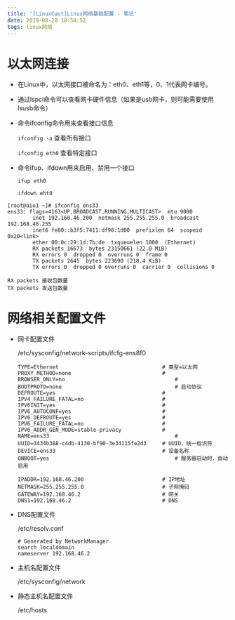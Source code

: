 ```yaml
---
title: '[LinuxCast]Linux网络基础配置 - 笔记'
date: 2019-08-28 10:54:52
tags: linux网络
---
```


# 以太网连接

- 在Linux中，以太网接口被命名为：eth0、eth1等，0、1代表网卡编号。

- 通过lspci命令可以查看网卡硬件信息（如果是usb网卡，则可能需要使用lsusb命令）

- 命令ifconfig命令用来查看接口信息

  `ifconfig -a`		 查看所有接口

  `ifconfig eth0`	查看特定接口

- 命令ifup、ifdown用来启用、禁用一个接口

  `ifup eth0`

  `ifdown eht0`

```
[root@aio1 ~]# ifconfig ens33
ens33: flags=4163<UP,BROADCAST,RUNNING,MULTICAST>  mtu 9000
        inet 192.168.46.200  netmask 255.255.255.0  broadcast 192.168.46.255
        inet6 fe80::b3f5:7411:df98:1d00  prefixlen 64  scopeid 0x20<link>
        ether 00:0c:29:1d:7b:de  txqueuelen 1000  (Ethernet)
        RX packets 16673  bytes 23150661 (22.0 MiB)
        RX errors 0  dropped 0  overruns 0  frame 0
        TX packets 2645  bytes 223690 (218.4 KiB)
        TX errors 0  dropped 0 overruns 0  carrier 0  collisions 0

RX packets 接收包数量
TX packets 发送包数量
```

# 网络相关配置文件

- 网卡配置文件

  /etc/sysconfig/network-scripts/ifcfg-ens8f0

  ```
  TYPE=Ethernet									# 类型=以太网
  PROXY_METHOD=none								# 
  BROWSER_ONLY=no									# 
  BOOTPROTO=none									# 启动协议
  DEFROUTE=yes									# 
  IPV4_FAILURE_FATAL=no							# 
  IPV6INIT=yes									# 
  IPV6_AUTOCONF=yes								# 
  IPV6_DEFROUTE=yes								# 
  IPV6_FAILURE_FATAL=no							# 
  IPV6_ADDR_GEN_MODE=stable-privacy				# 
  NAME=ens33										# 
  UUID=3434b388-c4db-4130-bf90-3e34115fe2d3		# UUID，统一标识符
  DEVICE=ens33									# 设备名称
  ONBOOT=yes										# 服务器启动时，自动启用
  
  IPADDR=192.168.46.200							# IP地址
  NETMASK=255.255.255.0							# 子网掩码
  GATEWAY=192.168.46.2							# 网关
  DNS1=192.168.46.2								# DNS
  ```

- DNS配置文件

  /etc/resolv.conf

  ```
  # Generated by NetworkManager
  search localdomain
  nameserver 192.168.46.2
  ```

- 主机名配置文件

  /etc/sysconfig/network

- 静态主机名配置文件

  /etc/hosts



